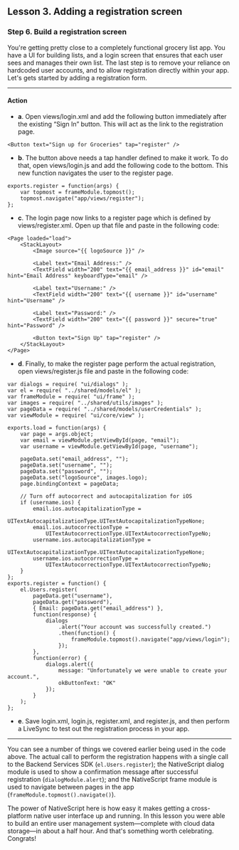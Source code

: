 ## Lesson 3. Adding a registration screen

### Step 6. Build a registration screen

You're getting pretty close to a completely functional grocery list app. You have a UI for building lists, and a login screen that ensures that each user sees and manages their own list. The last step is to remove your reliance on hardcoded user accounts, and to allow registration directly within your app. Let's gets started by adding a registration form.

<hr data-action="start" />

#### Action

* **a**. Open views/login.xml and add the following button immediately after the existing “Sign In” button. This will act as the link to the registration page.
```
<Button text="Sign up for Groceries" tap="register" />
```
* **b**. The button above needs a tap handler defined to make it work. To do that, open views/login.js and add the following code to the bottom. This new function navigates the user to the register page.
```
exports.register = function(args) {
    var topmost = frameModule.topmost();
    topmost.navigate("app/views/register");
};
```
* **c**. The login page now links to a register page which is defined by views/register.xml. Open up that file and paste in the following code:
```
<Page loaded="load">
    <StackLayout>
        <Image source="{{ logoSource }}" />

        <Label text="Email Address:" />
        <TextField width="200" text="{{ email_address }}" id="email" hint="Email Address" keyboardType="email" />

        <Label text="Username:" />
        <TextField width="200" text="{{ username }}" id="username" hint="Username" />

        <Label text="Password:" />
        <TextField width="200" text="{{ password }}" secure="true" hint="Password" />

        <Button text="Sign Up" tap="register" />
    </StackLayout>
</Page>
```
* **d**. Finally, to make the register page perform the actual registration, open views/register.js file and paste in the following code:
```
var dialogs = require( "ui/dialogs" );
var el = require( "../shared/models/el" );
var frameModule = require( "ui/frame" );
var images = require( "../shared/utils/images" );
var pageData = require( "../shared/models/userCredentials" );
var viewModule = require( "ui/core/view" );

exports.load = function(args) {
    var page = args.object;
    var email = viewModule.getViewById(page, "email");
    var username = viewModule.getViewById(page, "username");

    pageData.set("email_address", "");
    pageData.set("username", "");
    pageData.set("password", "");
    pageData.set("logoSource", images.logo);
    page.bindingContext = pageData;

    // Turn off autocorrect and autocapitalization for iOS
    if (username.ios) {
        email.ios.autocapitalizationType =
            UITextAutocapitalizationType.UITextAutocapitalizationTypeNone;
        email.ios.autocorrectionType =
            UITextAutocorrectionType.UITextAutocorrectionTypeNo;
        username.ios.autocapitalizationType =
            UITextAutocapitalizationType.UITextAutocapitalizationTypeNone;
        username.ios.autocorrectionType =
            UITextAutocorrectionType.UITextAutocorrectionTypeNo;
    }
};
exports.register = function() {
    el.Users.register(
        pageData.get("username"),
        pageData.get("password"),
        { Email: pageData.get("email_address") },
        function(response) {
            dialogs
                .alert("Your account was successfully created.")
                .then(function() {
                    frameModule.topmost().navigate("app/views/login");
                });
        },
        function(error) {
            dialogs.alert({
                message: "Unfortunately we were unable to create your account.",
                okButtonText: "OK"
            });
        }
    );
};
```
* **e**. Save login.xml, login.js, register.xml, and register.js, and then perform a LiveSync to test out the registration process in your app.

<hr data-action="end" />

You can see a number of things we covered earlier being used in the code above. The actual call to perform the registration happens with a single call to the Backend Services SDK (`el.Users.register`); the NativeScript dialog module is used to show a confirmation message after successful registration (`dialogModule.alert`); and the NativeScript frame module is used to navigate between pages in the app (`frameModule.topmost().navigate()`).

The power of NativeScript here is how easy it makes getting a cross-platform native user interface up and running. In this lesson you were able to build an entire user management system—complete with cloud data storage—in about a half hour. And that's something worth celebrating. Congrats!

